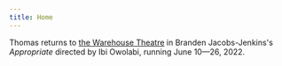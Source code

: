```yaml
---
title: Home
---
```


Thomas returns to [the Warehouse Theatre](https://warehousetheatre.com/shows/appropriate-ii/) in Branden Jacobs-Jenkins's *Appropriate* directed by Ibi Owolabi, running June 10—26, 2022.

